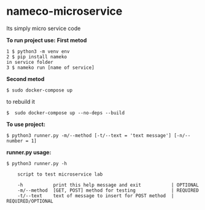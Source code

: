 # nameco-microservice

  Its simply micro service code
  
 
**To run project use:** 
**First metod**
```shell
1 $ python3 -m venv env
2 $ pip install nameko 
in service folder
3 $ nameko run [name of service]
```
**Second metod**
```shell
$ sudo docker-compose up
```
to rebuild it
```shell
$  sudo docker-compose up --no-deps --build 
```
**To use project:**
```shell
$ python3 runner.py -m/--method [-t/--text = 'text message'] [-n/--number = 1] 
```
**runner.py usage:**
```text
$ python3 runner.py -h

    script to test microservice lab
    
    -h           print this help message and exit           | OPTIONAL
    -m/--method  [GET, POST] method for testing             | REQUIRED
    -t/--text    text of message to insert for POST method  | REQUIRED/OPTIONAL
```
